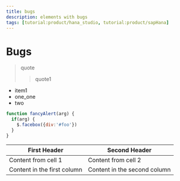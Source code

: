 ```yaml
---
title: bugs
description: elements with bugs
tags: [tutorial:product/hana_studio, tutorial:product/sapHana]
---
```


# Bugs

> quote
>> quote1

- item1
 - one_one
 - two

```javascript
function fancyAlert(arg) {
  if(arg) {
    $.facebox({div:'#foo'})
  }
}
```

First Header | Second Header
------------ | -------------
Content from cell 1 | Content from cell 2
Content in the first column | Content in the second column
